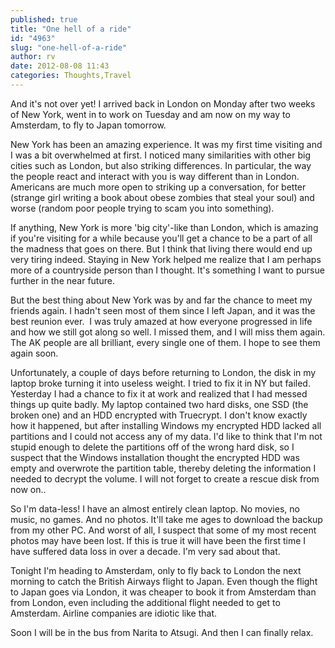 ```yaml
---
published: true
title: "One hell of a ride"
id: "4963"
slug: "one-hell-of-a-ride"
author: rv
date: 2012-08-08 11:43
categories: Thoughts,Travel
---
```

And it's not over yet! I arrived back in London on Monday after two weeks of New York, went in to work on Tuesday and am now on my way to Amsterdam, to fly to Japan tomorrow.

New York has been an amazing experience. It was my first time visiting and I was a bit overwhelmed at first. I noticed many similarities with other big cities such as London, but also striking differences. In particular, the way the people react and interact with you is way different than in London. Americans are much more open to striking up a conversation, for better (strange girl writing a book about obese zombies that steal your soul) and worse (random poor people trying to scam you into something).

If anything, New York is more 'big city'-like than London, which is amazing if you're visiting for a while because you'll get a chance to be a part of all the madness that goes on there. But I think that living there would end up very tiring indeed. Staying in New York helped me realize that I am perhaps more of a countryside person than I thought. It's something I want to pursue further in the near future.

But the best thing about New York was by and far the chance to meet my friends again. I hadn't seen most of them since I left Japan, and it was the best reunion ever.  I was truly amazed at how everyone progressed in life and how we still got along so well. I missed them, and I will miss them again. The AK people are all brilliant, every single one of them. I hope to see them again soon.

Unfortunately, a couple of days before returning to London, the disk in my laptop broke turning it into useless weight. I tried to fix it in NY but failed. Yesterday I had a chance to fix it at work and realized that I had messed things up quite badly. My laptop contained two hard disks, one SSD (the broken one) and an HDD encrypted with Truecrypt. I don't know exactly how it happened, but after installing Windows my encrypted HDD lacked all partitions and I could not access any of my data. I'd like to think that I'm not stupid enough to delete the partitions off of the wrong hard disk, so I suspect that the Windows installation thought the encrypted HDD was empty and overwrote the partition table, thereby deleting the information I needed to decrypt the volume. I will not forget to create a rescue disk from now on..

So I'm data-less! I have an almost entirely clean laptop. No movies, no music, no games. And no photos. It'll take me ages to download the backup from my other PC. And worst of all, I suspect that some of my most recent photos may have been lost. If this is true it will have been the first time I have suffered data loss in over a decade. I'm very sad about that.

Tonight I'm heading to Amsterdam, only to fly back to London the next morning to catch the British Airways flight to Japan. Even though the flight to Japan goes via London, it was cheaper to book it from Amsterdam than from London, even including the additional flight needed to get to Amsterdam. Airline companies are idiotic like that.

Soon I will be in the bus from Narita to Atsugi. And then I can finally relax.